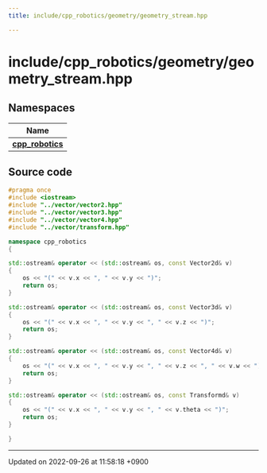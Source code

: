 ```yaml
---
title: include/cpp_robotics/geometry/geometry_stream.hpp

---
```


# include/cpp_robotics/geometry/geometry_stream.hpp



## Namespaces

| Name           |
| -------------- |
| **[cpp_robotics](/cpp_robotics/doxybook/Namespaces/namespacecpp__robotics/)**  |




## Source code

```cpp
#pragma once
#include <iostream>
#include "../vector/vector2.hpp"
#include "../vector/vector3.hpp"
#include "../vector/vector4.hpp"
#include "../vector/transform.hpp"

namespace cpp_robotics
{

std::ostream& operator << (std::ostream& os, const Vector2d& v)
{
    os << "(" << v.x << ", " << v.y << ")";
    return os;
}

std::ostream& operator << (std::ostream& os, const Vector3d& v)
{
    os << "(" << v.x << ", " << v.y << ", " << v.z << ")";
    return os;
}

std::ostream& operator << (std::ostream& os, const Vector4d& v)
{
    os << "(" << v.x << ", " << v.y << ", " << v.z << ", " << v.w << ")";
    return os;
}

std::ostream& operator << (std::ostream& os, const Transformd& v)
{
    os << "(" << v.x << ", " << v.y << ", " << v.theta << ")";
    return os;
}

}
```


-------------------------------

Updated on 2022-09-26 at 11:58:18 +0900
